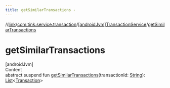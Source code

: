 ```yaml
---
title: getSimilarTransactions -
---
```

//[link](../../index.md)/[com.tink.service.transaction](../index.md)/[[androidJvm]TransactionService](index.md)/[getSimilarTransactions](get-similar-transactions.md)



# getSimilarTransactions  
[androidJvm]  
Content  
abstract suspend fun [getSimilarTransactions](get-similar-transactions.md)(transactionId: [String](https://kotlinlang.org/api/latest/jvm/stdlib/kotlin/-string/index.html)): [List](https://kotlinlang.org/api/latest/jvm/stdlib/kotlin.collections/-list/index.html)<[Transaction](../../com.tink.model.transaction/[android-jvm]-transaction/index.md)>  




